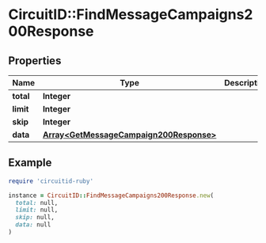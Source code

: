 # CircuitID::FindMessageCampaigns200Response

## Properties

| Name | Type | Description | Notes |
| ---- | ---- | ----------- | ----- |
| **total** | **Integer** |  |  |
| **limit** | **Integer** |  |  |
| **skip** | **Integer** |  |  |
| **data** | [**Array&lt;GetMessageCampaign200Response&gt;**](GetMessageCampaign200Response.md) |  |  |

## Example

```ruby
require 'circuitid-ruby'

instance = CircuitID::FindMessageCampaigns200Response.new(
  total: null,
  limit: null,
  skip: null,
  data: null
)
```

